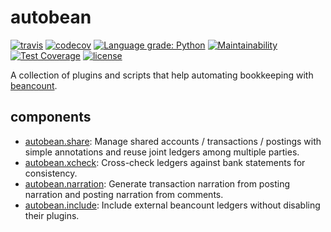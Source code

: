 # autobean

[![travis](https://travis-ci.com/SEIAROTg/autobean.svg)](https://travis-ci.com/SEIAROTg/autobean)
[![codecov](https://codecov.io/gh/SEIAROTg/autobean/branch/master/graph/badge.svg)](https://codecov.io/gh/SEIAROTg/autobean)
[![Language grade: Python](https://img.shields.io/lgtm/grade/python/g/SEIAROTg/autobean.svg?logo=lgtm&logoWidth=18)](https://lgtm.com/projects/g/SEIAROTg/autobean/context:python)
[![Maintainability](https://api.codeclimate.com/v1/badges/65e79b66e57139ed8bd0/maintainability)](https://codeclimate.com/github/SEIAROTg/autobean/maintainability)
[![Test Coverage](https://api.codeclimate.com/v1/badges/65e79b66e57139ed8bd0/test_coverage)](https://codeclimate.com/github/SEIAROTg/autobean/test_coverage)
[![license](https://img.shields.io/github/license/SEIAROTg/autobean.svg)](https://github.com/SEIAROTg/autobean)

A collection of plugins and scripts that help automating bookkeeping with [beancount](http://furius.ca/beancount/).

## components

* [autobean.share](autobean/share): Manage shared accounts / transactions / postings with simple annotations and reuse joint ledgers among multiple parties.
* [autobean.xcheck](autobean/xcheck): Cross-check ledgers against bank statements for consistency.
* [autobean.narration](autobean/narration): Generate transaction narration from posting narration and posting narration from comments.
* [autobean.include](autobean/include): Include external beancount ledgers without disabling their plugins.
